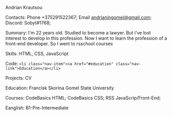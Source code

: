 Andrian Krautsou

Contacts: Phone +375291522367; Email andrianingomel@gmail.com; Discord: Sobyt#1768;

Summary: I'm 22 years old. Studied to become a lawyer. But i've lost interest to develop in this profession. Now I want to learn the profession of a front-end developer. So I went to rsschool courses

Skills: HTML, CSS, JavaScript

Code: ```<li class="nav-item"><a href="#education" class="nav-link">Education</a></li>```

Projects: CV

Education: Francisk Skorina Gomel State University

Courses: CodeBasics HTML; CodeBasics CSS; RSS JavaScrip/Front-End;

Eanglish: B1-Pre-Intermediate
